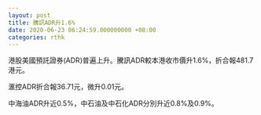 ```yaml
---
layout: post
title: 騰訊ADR升1.6%
date: 2020-06-23 06:24:59.000000000 +08:00
categories: rthk
---
```


港股美國預託證券(ADR)普遍上升。騰訊ADR較本港收市價升1.6%，折合報481.7港元。

滙控ADR折合報36.71元，微升0.01元。

中海油ADR升近0.5%，中石油及中石化ADR分別升近0.8%及0.9%。
